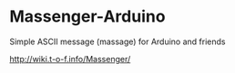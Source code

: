 Massenger-Arduino
=================

Simple ASCII message (massage) for Arduino and friends

http://wiki.t-o-f.info/Massenger/